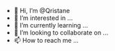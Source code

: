 - 👋 Hi, I’m @Qristane
- 👀 I’m interested in ...
- 🌱 I’m currently learning ...
- 💞️ I’m looking to collaborate on ...
- 📫 How to reach me ...

<!---
Qristane/Qristane is a ✨ special ✨ repository because its `README.md` (this file) appears on your GitHub profile.
You can click the Preview link to take a look at your changes.
--->
